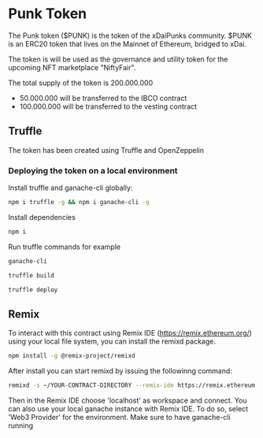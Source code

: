# Punk Token
The Punk token ($PUNK) is the token of the xDaiPunks community. $PUNK is an ERC20 token that lives on the Mainnet of Ethereum, bridged to xDai.

The token is will be used as the governance and utility token for the upcoming NFT marketplace "NiftyFair".

The total supply of the token is 200.000.000
 - 50.000.000 will be transferred to the IBCO contract
 - 100.000.000 will be transferred to the vesting contract 

## Truffle
The token has been created using Truffle and OpenZeppelin 

### Deploying the token on a local environment
Install truffle and ganache-cli globally:
```sh
npm i truffle -g && npm i ganache-cli -g
```

Install dependencies

```sh
npm i 
```

Run truffle commands for example

```sh
ganache-cli

truffle build

truffle deploy
```

## Remix
To interact with this contract using Remix IDE (https://remix.ethereum.org/) using your local file system, you can install the remixd package.

```sh
npm install -g @remix-project/remixd
```

After install you can start remixd by issuing the followinng command:

```sh
remixd -s ~/YOUR-CONTRACT-DIRECTORY --remix-ide https://remix.ethereum.org/

```
Then in the Remix IDE choose 'localhost' as workspace and connect. You can also use your local ganache instance with Remix IDE. To do so, select 'Web3 Provider' for the environment. Make sure to have ganache-cli running 





